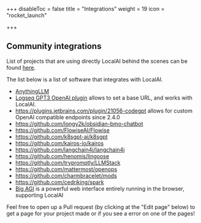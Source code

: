 +++
disableToc = false
title = "Integrations"
weight = 19
icon = "rocket_launch"

+++

## Community integrations

List of projects that are using directly LocalAI behind the scenes can be found [here](https://github.com/mudler/LocalAI#-community-and-integrations).

The list below is a list of software that integrates with LocalAI.

- [AnythingLLM](https://github.com/Mintplex-Labs/anything-llm)
- [Logseq GPT3 OpenAI plugin](https://github.com/briansunter/logseq-plugin-gpt3-openai) allows to set a base URL, and works with LocalAI.
- https://plugins.jetbrains.com/plugin/21056-codegpt allows for custom OpenAI compatible endpoints since 2.4.0
- https://github.com/longy2k/obsidian-bmo-chatbot
- https://github.com/FlowiseAI/Flowise
- https://github.com/k8sgpt-ai/k8sgpt
- https://github.com/kairos-io/kairos
- https://github.com/langchain4j/langchain4j
- https://github.com/henomis/lingoose
- https://github.com/trypromptly/LLMStack
- https://github.com/mattermost/openops
- https://github.com/charmbracelet/mods
- https://github.com/cedriking/spark
- [Big AGI](https://github.com/enricoros/big-agi) is a powerful web interface entirely running in the browser, supporting LocalAI

Feel free to open up a Pull request (by clicking at the "Edit page" below) to get a page for your project made or if you see a error on one of the pages!
